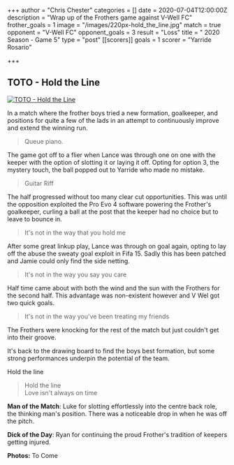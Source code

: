 +++
author = "Chris Chester"
categories = []
date = 2020-07-04T12:00:00Z
description = "Wrap up of the Frothers game against V-Well FC"
frother_goals = 1
image = "/images/220px-hold_the_line.jpg"
match = true
opponent = "V-Well FC"
opponent_goals = 3
result = "Loss"
title = " 2020 Season - Game 5"
type = "post"
[[scorers]]
goals = 1
scorer = "Yarride Rosario"

+++
## TOTO - Hold the Line
[![TOTO - Hold the Line](https://img.youtube.com/vi/htgr3pvBr-I/0.jpg)](https://www.youtube.com/watch?v=htgr3pvBr-I)
  
In a match where the frother boys tried a new formation, goalkeeper, and positions for quite a few of the lads in an attempt to continuously improve and extend the winning run.  
  
>Queue piano.  
  
The game got off to a flier when Lance was through one on one with the keeper with the option of slotting it or laying it off. Opting for option 3, the mystery touch, the ball popped out to Yarride who made no mistake.  
  
>Guitar Riff  
  
The half progressed without too many clear cut opportunities. This was until the opposition exploited the Pro Evo 4 software powering the Frother's goalkeeper, curling a ball at the post that the keeper had no choice but to leave to bounce in.  
  
>It's not in the way that you hold me  
  
After some great linkup play, Lance was through on goal again, opting to lay off the abuse the sweaty goal exploit in Fifa 15. Sadly this has been patched and Jamie could only find the side netting.  
  
>It's not in the way you say you care  
  
Half time came about with both the wind and the sun with the Frothers for the second half. This advantage was non-existent however and V Wel got two quick goals.  
  
>It's not in the way you've been treating my friends  
  
The Frothers were knocking for the rest of the match but just couldn't get into their groove.  
  
It's back to the drawing board to find the boys best formation, but some strong performances underpin the potential of the team.

Hold the line  
  
>Hold the line  
>Love isn't always on time

**Man of the Match**: Luke for slotting effortlessly into the centre back role, the thinking man's position. There was a noticeable drop in when he was off the pitch.

**Dick of the Day**: Ryan for continuing the proud Frother's tradition of keepers getting injured.

**Photos:** To Come
